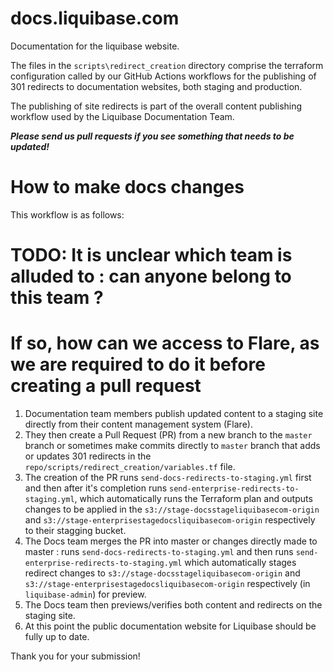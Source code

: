 # docs.liquibase.com

Documentation for the liquibase website.

The files in the `scripts\redirect_creation` directory comprise the terraform configuration called by our GitHub Actions workflows for the publishing of 301 redirects to documentation websites, both staging and production.

The publishing of site redirects is part of the overall content publishing workflow used by the Liquibase Documentation Team.

***Please send us pull requests if you see something that needs to be updated!***

How to make docs changes
====================================================================

This workflow is as follows:
# TODO: It is unclear which team is alluded to : can anyone belong to this team ? 
# If so, how can we access to Flare, as we are required to do it before creating a pull request
1. Documentation team members publish updated content to a staging site directly from their content management system (Flare).
2. They then create a Pull Request (PR) from a new branch to the `master` branch or sometimes make commits directly to `master` branch that adds or updates 301 redirects in the `repo/scripts/redirect_creation/variables.tf` file.
3. The creation of the PR runs `send-docs-redirects-to-staging.yml` first and then after it's completion runs `send-enterprise-redirects-to-staging.yml`, which automatically runs the Terraform plan and outputs changes to be applied in the `s3://stage-docsstageliquibasecom-origin` and `s3://stage-enterprisestagedocsliquibasecom-origin` respectively to their stagging bucket.
4. The Docs team merges the PR into master or changes directly made to master : runs `send-docs-redirects-to-staging.yml` and then runs `send-enterprise-redirects-to-staging.yml` which automatically stages redirect changes to `s3://stage-docsstageliquibasecom-origin` and `s3://stage-enterprisestagedocsliquibasecom-origin` respectively (in `liquibase-admin`) for preview.
5. The Docs team then previews/verifies both content and redirects on the staging site.
6. At this point the public documentation website for Liquibase should be fully up to date.

Thank you for your submission!

